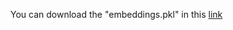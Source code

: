 You can download the "embeddings.pkl" in this [link](https://drive.google.com/file/d/1vRJE1qgjDVLzTtPSlwc6e5yAl_QAUp7Q/view?usp=share_link)
